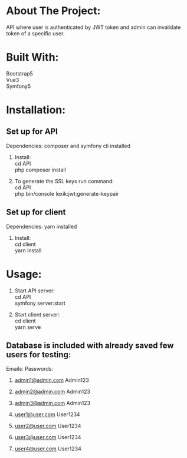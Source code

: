 # About The Project:

API where user is authenticated by JWT token and admin can invalidate token of a specific user.


# Built With:

Bootstrap5<br/> 
Vue3<br/> 
Symfony5<br/>
 

# Installation:

## Set up for API

Dependencies: composer and symfony cli installed

1. Install:<br/>
cd API<br/> 
php composer install<br/>

2. To generate the SSL keys run command:<br/> 
cd API<br/> 
php bin/console lexik:jwt:generate-keypair<br/>

## Set up for client<br/>

Dependencies: yarn installed<br/>

1. Install:<br/>
cd client <br/>
yarn install<br/>

# Usage:

1. Start API server:<br/>
cd API<br/>
symfony server:start<br/>

2. Start client server:<br/> 
cd client<br/>
yarn serve<br/>

## Database is included with already saved few users for testing:

  Emails:                 Passwords:<br/>
1.	admin1@admin.com	      Admin123<br/>
2. admin2@admin.com	      Admin123<br/>
3. admin3@admin.com        Admin123<br/>


4. user1@user.com          User1234<br/>	
5. user2@user.com	        User1234<br/>
6. user3@user.com	        User1234<br/>
7. user4@user.com          User1234<br/>
